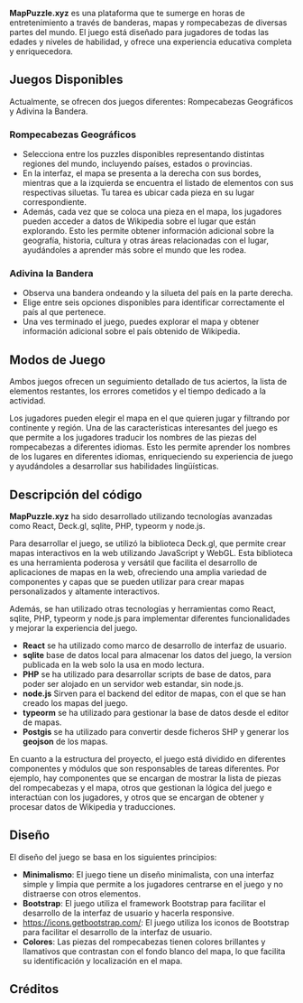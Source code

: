 **MapPuzzle.xyz** es una plataforma que te sumerge en horas de entretenimiento a través de banderas, mapas y rompecabezas de diversas partes del mundo. El juego está diseñado para jugadores de todas las edades y niveles de habilidad, y ofrece una experiencia educativa completa y enriquecedora.

## Juegos Disponibles

Actualmente, se ofrecen dos juegos diferentes: Rompecabezas Geográficos y Adivina la Bandera.

### Rompecabezas Geográficos
- Selecciona entre los puzzles disponibles representando distintas regiones del mundo, incluyendo países, estados o provincias.
- En la interfaz, el mapa se presenta a la derecha con sus bordes, mientras que a la izquierda se encuentra el listado de elementos con sus respectivas siluetas. Tu tarea es ubicar cada pieza en su lugar correspondiente.
- Además, cada vez que se coloca una pieza en el mapa, los jugadores pueden acceder a datos de Wikipedia sobre el lugar que están explorando. Esto les permite obtener información adicional sobre la geografía, historia, cultura y otras áreas relacionadas con el lugar, ayudándoles a aprender más sobre el mundo que les rodea.

### Adivina la Bandera
- Observa una bandera ondeando y la silueta del país en la parte derecha.
- Elige entre seis opciones disponibles para identificar correctamente el país al que pertenece.
- Una ves terminado el juego, puedes explorar el mapa y obtener información adicional sobre el país obtenido de Wikipedia.

## Modos de Juego

Ambos juegos ofrecen un seguimiento detallado de tus aciertos, la lista de elementos restantes, los errores cometidos y el tiempo dedicado a la actividad.

Los jugadores pueden elegir el mapa en el que quieren jugar y filtrando por continente y región. 
Una de las características interesantes del juego es que permite a los jugadores traducir los nombres de las piezas del rompecabezas a diferentes idiomas. Esto les permite aprender los nombres de los lugares en diferentes idiomas, enriqueciendo su experiencia de juego y ayudándoles a desarrollar sus habilidades lingüísticas.

## Descripción del código

**MapPuzzle.xyz** ha sido desarrollado utilizando tecnologías avanzadas como React, Deck.gl, sqlite, PHP, typeorm y node.js. 

Para desarrollar el juego, se utilizó la biblioteca Deck.gl, que permite crear mapas interactivos en la web utilizando JavaScript y WebGL. Esta biblioteca es una herramienta poderosa y versátil que facilita el desarrollo de aplicaciones de mapas en la web, ofreciendo una amplia variedad de componentes y capas que se pueden utilizar para crear mapas personalizados y altamente interactivos.

Además, se han utilizado otras tecnologías y herramientas como React, sqlite, PHP, typeorm y node.js para implementar diferentes funcionalidades y mejorar la experiencia del juego.

- **React** se ha utilizado como marco de desarrollo de interfaz de usuario. 
- **sqlite** base de datos local para almacenar los datos del juego, la version publicada en la web solo la usa en modo lectura.
- **PHP** se ha utilizado para desarrollar scripts de base de datos, para poder ser alojado en un servidor web estandar, sin node.js.
- **node.js** Sirven para el backend del editor de mapas, con el que se han creado los mapas del juego.
- **typeorm** se ha utilizado para gestionar la base de datos desde el editor de mapas.
- **Postgis** se ha utilizado para convertir desde ficheros SHP y generar los **geojson** de los mapas.

En cuanto a la estructura del proyecto, el juego está dividido en diferentes componentes y módulos que son responsables de tareas diferentes. Por ejemplo, hay componentes que se encargan de mostrar la lista de piezas del rompecabezas y el mapa, otros que gestionan la lógica del juego e interactúan con los jugadores, y otros que se encargan de obtener y procesar datos de Wikipedia y traducciones.

## Diseño

El diseño del juego se basa en los siguientes principios:

* **Minimalismo**: El juego tiene un diseño minimalista, con una interfaz simple y limpia que permite a los jugadores centrarse en el juego y no distraerse con otros elementos.
* **Bootstrap**: El juego utiliza el framework Bootstrap para facilitar el desarrollo de la interfaz de usuario y hacerla responsive.
* https://icons.getbootstrap.com/: El juego utiliza los iconos de Bootstrap para facilitar el desarrollo de la interfaz de usuario.
* **Colores**: Las piezas del rompecabezas tienen colores brillantes y llamativos que contrastan con el fondo blanco del mapa, lo que facilita su identificación y localización en el mapa.


## Créditos
 